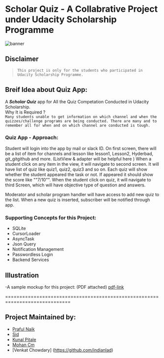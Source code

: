 # Scholar Quiz - A Collabrative Project under Udacity Scholarship Programme
![banner](https://github.com/UdacityAndroidBasicsScholarship/scholar-quiz/blob/master/images/quiz_banner.png?raw=true)
## Disclaimer
> `This project is only for the students who participated in Udacity Scholarship Programme.`

## Breif Idea about Quiz App:
A ***Scholar Quiz*** app for All the Quiz Competation Conducted in Udacity Scholarship. 
</br>
Why It is Required ?
</br>
`Many students unable to get information on which channel and when the quizzes/challenge programs are being conducted. There are many and to remember all for when and on which channel are conducted is tough.`

### __Quiz App - Approach:__
 
Student will login into the app by mail or slack ID. 
On first screen, there will be a list of item for channels and lesson like lesson1, Lesson2, Hyderbad, git_gitgithub and more. (ListView & adapter will be helpful here )
When a student click on any item in the view, it will navigate to second screen. It will have list of quiz like quiz1, quiz2, quiz3 and so on. Each quiz will show whether the student appeared the task or not. If appeared it should show the score like ""7/10"". 
When the student click on quiz, it will navigate to third Screen, which will have objective type of question and answers.

Moderator and scholar program handler will have access to add new quiz to the list. When a new quiz is inserted, subscriber will be notified through app.

### Supporting Concepts for this Project:
* SQLite
* CursorLoader
* AsyncTask
* Json Query
* Notification Management
* Passwordless Login
* Backend Services

## Illustration

 -A sample mockup for this project: (PDF attached)
[pdf-link](https://github.com/UdacityAndroidBasicsScholarship/scholar-quiz/raw/master/scholarquiz_logic_and_screen.pdf)

=============================================================================
## Project Maintained by:

* [Praful Naik](https://github.com/prafulnayak)
* [Sid](https://github.com/SidP919)
* [Kunal Pitale](https://github.com/iamkunalpitale)
* [Mohan Cm](https://github.com/mohancm)
* [Venkat Chowdary] (https://github.com/indianlad)